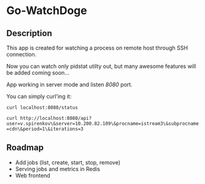 # Go-WatchDoge

## Description

This app is created for watching a process on remote host through SSH connection.

Now you can watch only pidstat utilty out, but many awesome features will be added coming soon...

App working in server mode and listen *8080* port.

You can simply curl'ing it:

`curl localhost:8080/status`

`curl http://localhost:8080/api?user=v.spirenkov\&server=10.200.82.109\&procname=istream3\&subprocname=cdn\&period=1\&iterations=3`

## Roadmap

* Add jobs (list, create, start, stop, remove)
* Serving jobs and metrics in Redis
* Web frontend
